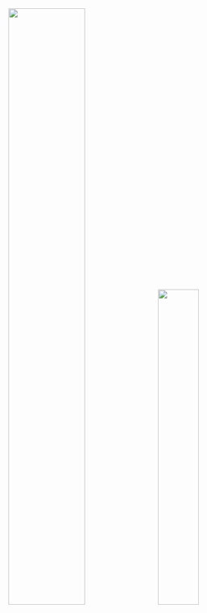 <div class='container'>
<img style="height: auto; width: 55%;" class="img" src="https://streak-stats.demolab.com/?user=rsashank&theme=react" />
&nbsp;
&nbsp;
<img style="height: auto; width: 40%;" class="img" src="https://github-readme-stats.vercel.app/api/top-langs/?username=rsashank&layout=compact&theme=react&hide=Jupyter%20Notebook" /></div>
</div>